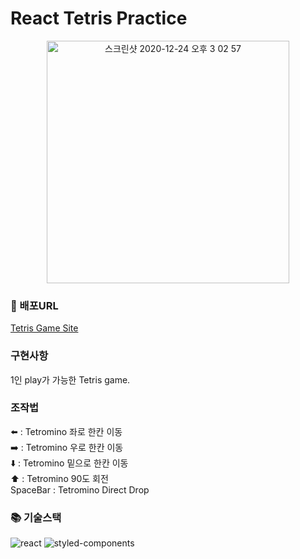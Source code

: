 # React Tetris Practice

<p align="center">
<img width="388" alt="스크린샷 2020-12-24 오후 3 02 57" src="https://user-images.githubusercontent.com/49441876/103065271-88d89280-45f9-11eb-8dd4-4206b273f738.png">
</p>

### 🔗 배포URL
[Tetris Game Site](https://5fe74362ee5a2f2ac6f7a72e--blissful-noether-103aed.netlify.app/)

### 구현사항
1인 play가 가능한 Tetris game. <br>

### 조작법

⬅️ : Tetromino 좌로 한칸 이동 <br>
➡️ : Tetromino 우로 한칸 이동 <br>
⬇️ : Tetromino 밑으로 한칸 이동 <br>
⬆️ : Tetromino 90도 회전 <br>
SpaceBar : Tetromino Direct Drop<br>


### 📚 기술스택

![react](https://img.shields.io/badge/react-^17.0.1-blue?logo=react)
![styled-components](https://img.shields.io/badge/styledComponents-^5.2.1-blue?logo=styled-components)

